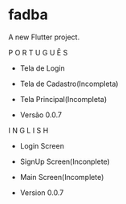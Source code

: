 # fadba

A new Flutter project.


P O R T U G U Ê S

- Tela de Login

- Tela de Cadastro(Incompleta)

- Tela Principal(Incompleta)

- Versão 0.0.7


I N G L I S H

- Login Screen

- SignUp Screen(Inconplete)

- Main Screen(Incomplete)

- Version 0.0.7

